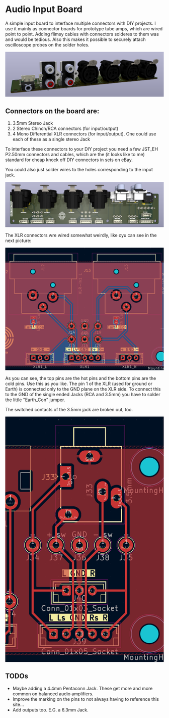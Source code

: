 # Audio Input Board

A simple input board to interface multiple connectors with DIY projects. I use it mainly as connector boards for prototype tube amps, which are wired point to point. Adding flimsy cables with connectors solderes to them was and would be tedious. 
Also this makes it possible to securely attach oscilloscope probes on the solder holes.

![3D Model of Input Board](./Docs/3d-model-front.png)

## Connectors on the board are:
1. 3.5mm Stereo Jack
2. 2 Stereo Chinch/RCA connectors (for input/output)
3. 4 Mono Differential XLR connectors (for input/output). One could use each of these as a single stereo Jack 

To interface these connectors to your DIY project you need a few JST_EH P2.50mm connectors and cables, which are the (it looks like to me) standard for cheap knock off DIY connectors in sets on eBay. 

You could also just solder wires to the holes corresponding to the input jack.

![3D Model of Input Board](./Docs/3d-model-top.png)

The XLR connectors wre wired somewhat weirdly, like oyu can see in the next picture:

![XLR connections](./Docs/XLR%20Input%20wiring.png)

As you can see, the top pins are the hot pins and the bottom pins are the cold pins. Use this as you like. The pin 1 of the XLR (used for ground or Earth) is connected only to the GND plane on the XLR side. To connect this to the GND of the single ended Jacks (RCA and 3.5mm) you have to solder the little "Earth_Con" jumper. 

The switched contacts of the 3.5mm jack are broken out, too.

![Stereo Jack wiring](./Docs/Stereo%20Jack%20wiring.png)

## TODOs
- Maybe adding a 4.4mm Pentaconn Jack. These get more and more common on balanced audio amplifiers.
- Improve the marking on the pins to not always having to reference this site... 
- Add outputs too. E.G. a 6.3mm Jack.
